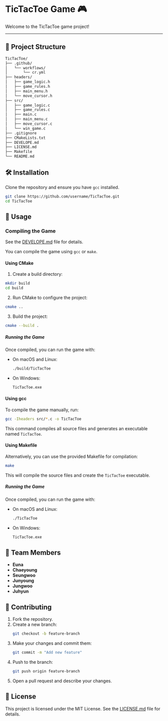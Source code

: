 # TicTacToe Game 🎮

Welcome to the TicTacToe game project! 

---

## 📂 Project Structure

```markdown
TicTacToe/
├── .github/
│   └── workflows/
│       └── cr.yml
├── headers/
│   ├── game_logic.h
│   ├── game_rules.h
│   ├── main_menu.h
│   └── move_cursor.h
├── src/
│   ├── game_logic.c
│   ├── game_rules.c
│   ├── main.c
│   ├── main_menu.c
│   ├── move_cursor.c
│   └── win_game.c
├── .gitignore
├── CMakeLists.txt
├── DEVELOPE.md
├── LICENSE.md
├── Makefile
└── README.md
```

## 🛠️ Installation

Clone the repository and ensure you have `gcc` installed.

```bash
git clone https://github.com/username/TicTacToe.git
cd TicTacToe
```

## 🚀 Usage

### Compiling the Game
See the [DEVELOPE.md](DEVELOPE.md) file for details.

You can compile the game using `gcc` or `make`.
#### Using CMake
1. Create a build directory:

```bash
mkdir build
cd build
```
2. Run CMake to configure the project:

```bash
cmake ..
```
3. Build the project:

```bash
cmake --build .
```

##### Running the Game

Once compiled, you can run the game with:

- On macOS and Linux:

  ```bash
  ./build/TicTacToe
  ```

- On Windows:

  ```bash
  TicTacToe.exe
  ```

#### Using gcc

To compile the game manually, run:

```bash
gcc -Iheaders src/*.c -o TicTacToe
```

This command compiles all source files and generates an executable named `TicTacToe`.

#### Using Makefile

Alternatively, you can use the provided Makefile for compilation:

```bash
make
```

This will compile the source files and create the `TicTacToe` executable.

##### Running the Game

Once compiled, you can run the game with:

- On macOS and Linux:

  ```bash
  ./TicTacToe
  ```

- On Windows:

  ```bash
  TicTacToe.exe
  ```

## 👥 Team Members

- **Euna**
- **Chaeyoung** 
- **Seungwoo** 
- **Junyoung**
- **Jungwoo** 
- **Juhyun** 

## 🤝 Contributing

1. Fork the repository.
2. Create a new branch:
   ```bash
   git checkout -b feature-branch
   ```
3. Make your changes and commit them:
   ```bash
   git commit -m "Add new feature"
   ```
4. Push to the branch:
   ```bash
   git push origin feature-branch
   ```
5. Open a pull request and describe your changes.

## 📜 License

This project is licensed under the MIT License. See the [LICENSE.md](LICENSE.md) file for details.